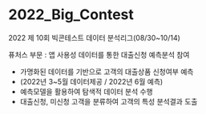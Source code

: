 # 2022_Big_Contest

2022 제 10회 빅콘테스트 데이터 분석리그(08/30~10/14)

퓨처스 부문 : 앱 사용성 데이터를 통한 대출신청 예측분석 참여


 - 가명화된 데이터를 기반으로 고객의 대출상품 신청여부 예측
 - (2022년 3~5월 데이터제공 / 2022년 6월 예측)
 - 예측모델을 활용하여 탐색적 데이터 분석 수행
 - 대출신청, 미신청 고객을 분류하여 고객의 특성 분석결과 도출
